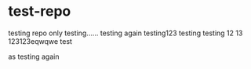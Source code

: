 # test-repo
testing repo only
testing......
testing again
testing123
testing
testing
12
13
123123eqwqwe
test

as
testing again